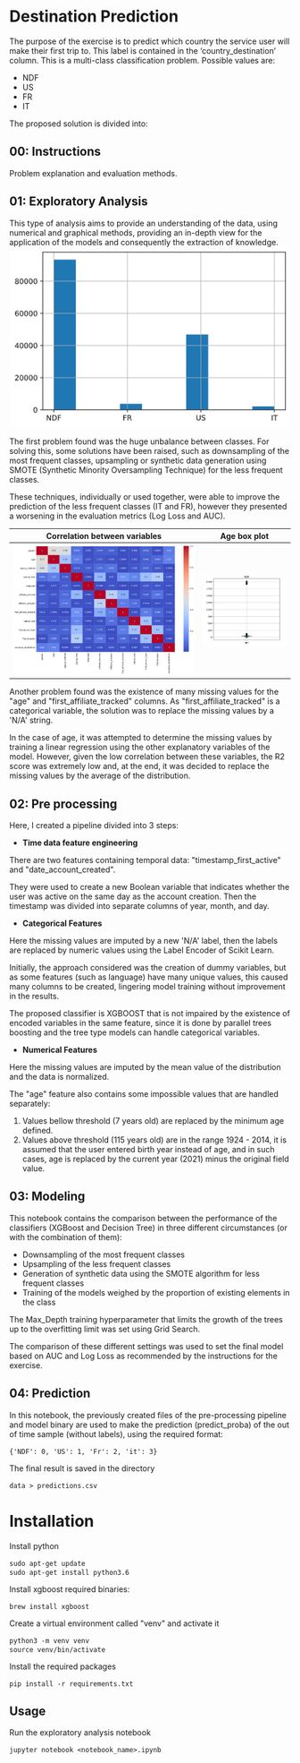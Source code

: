 # Destination Prediction

The purpose of the exercise is to predict which country the service user will make their first trip to. This label is contained in the ‘country_destination’ column. This is a multi-class classification problem. Possible values are:
- NDF
- US
- FR
- IT

The proposed solution is divided into:

## 00: Instructions
Problem explanation and evaluation methods.

## 01: Exploratory Analysis

This type of analysis aims to provide an understanding of the data, using numerical and graphical methods, providing an in-depth view for the application of the models and consequently the extraction of knowledge.
![](assets/histogram.png)

The first problem found was the huge unbalance between classes. For solving this, some solutions have been raised, such as downsampling of the most frequent classes, upsampling or synthetic data generation using SMOTE (Synthetic Minority Oversampling Technique) for the less frequent classes.

These techniques, individually or used together, were able to improve the prediction of the less frequent classes (IT and FR), however they presented a worsening in the evaluation metrics (Log Loss and AUC).


Correlation between variables |  Age box plot
:-------------------------:|:-------------------------:
![](assets/corr.png)  |  ![](assets/age_boxplot.png)

Another problem found was the existence of many missing values for the "age" and "first_affiliate_tracked" columns.
As "first_affiliate_tracked" is a categorical variable, the solution was to replace the missing values by a 'N/A' string.


In the case of age, it was attempted to determine the missing values by training a linear regression using the other explanatory variables of the model. However, given the low correlation between these variables, the R2 score was extremely low and, at the end, it was decided to replace the missing values by the average of the distribution.

## 02: Pre processing

Here, I created a pipeline divided into 3 steps:

- **Time data feature engineering**

There are two features containing temporal data: "timestamp_first_active" and "date_account_created".

They were used to create a new Boolean variable that indicates whether the user was active on the same day as the account creation.
Then the timestamp was divided into separate columns of year, month, and day.

- **Categorical Features**

Here the missing values are imputed by a new 'N/A' label, then the labels are replaced by numeric values using the Label Encoder of Scikit Learn.

Initially, the approach considered was the creation of dummy variables, but as some features (such as language) have many unique values, this caused many columns to be created, lingering model training without improvement in the results.

The proposed classifier is XGBOOST that is not impaired by the existence of encoded variables in the same feature, since it is done by parallel trees boosting and the tree type models can handle categorical variables.

- **Numerical Features**

Here the missing values are imputed by the mean value of the distribution and the data is normalized.

The "age" feature also contains some impossible values that are handled separately:

1. Values bellow threshold (7 years old) are replaced by the minimum age defined.
2. Values above threshold (115 years old) are in the range 1924 - 2014, it is assumed that the user entered birth year instead of age, and in such cases, age is replaced by the current year (2021) minus the original field value.

## 03: Modeling

This notebook contains the comparison between the performance of the classifiers (XGBoost and Decision Tree) in three different circumstances (or with the combination of them):
- Downsampling of the most frequent classes
- Upsampling of the less frequent classes
- Generation of synthetic data using the SMOTE algorithm for less frequent classes
- Training of the models weighed by the proportion of existing elements in the class

The Max_Depth training hyperparameter that limits the growth of the trees up to the overfitting limit was set using Grid Search.

The comparison of these different settings was used to set the final model based on AUC and Log Loss as recommended by the instructions for the exercise.

## 04: Prediction

In this notebook, the previously created files of the pre-processing pipeline and model binary are used to make the prediction (predict_proba) of the out of time sample (without labels), using the required format:

```
{'NDF': 0, 'US': 1, 'Fr': 2, 'it': 3}
```

The final result is saved in the directory
```
data > predictions.csv
```

# Installation

Install python
```
sudo apt-get update
sudo apt-get install python3.6
```

Install xgboost required binaries:
```
brew install xgboost
```

Create a virtual environment called "venv" and activate it
```
python3 -m venv venv
source venv/bin/activate
```

Install the required packages
```
pip install -r requirements.txt
```

## Usage 

Run the exploratory analysis notebook
```
jupyter notebook <notebook_name>.ipynb
```
